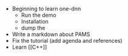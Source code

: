 - Beginning to learn one-dnn
	- Run the demo
	- Installation
	- dump the
- Write a markdown about PAMS
- Fix the tutorial (add agenda and references)
- Learn [[C++]]